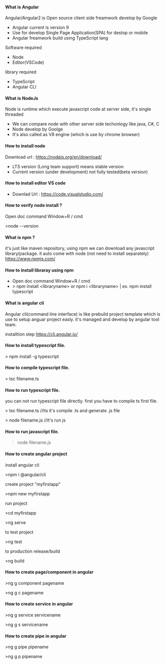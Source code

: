 #### What is Angular
 Angular/Angular2 is Open source client side freamwork develop by Google
- Angular current is version 9
- Use for develop Single Page Application(SPA) for destop or mobile
- Angular freamwork build using TypeScript lang

Software required 
- Node
- Editor(VSCode)

library required 
- TypeScript 
- Angular CLI

#### What is NodeJs
Node is runtime which execute javascript code at server side,
 it's single threaded
- We can compare node with other server side techonlogy like java, C#, C
- Node develop by Goolge
- It's also called as V8 engine (which is use by chrome browser)

#### How to install node
Download url : https://nodejs.org/en/download/
- LTS version (Long team support) means stable version
- Current version (under development) not fully tested(beta version)

#### How to install editor VS code
- Downlad Url : https://code.visualstudio.com/


#### How to verify node install ?
Open doc command Window+R / cmd 

&gt;node --version


#### What is npm ?
it's just like maven repository, using npm we can download any javascript library/package. 
it auto come with node (not need to install separately)
https://www.npmjs.com/

#### How to install libraray using npm
- Open doc command Window+R / cmd 
- &gt; npm install &lt;libraryname&gt; or npm i &lt;libraryname&gt;
| ex. npm install typescript

#### What is angular cli
Angular cli(command line interface) is like prebuild project template which is use to setup anguar project easly.
it's managed and develop by angular tool team.

installtion step https://cli.angular.io/

#### How to install typescript file.
&gt; npm install -g typescript

#### How to compile typescript file.
&gt; tsc filename.ts

#### How to run typescript file.
you can not run typescript file directly. first you have to compile ts first file. 

&gt; tsc filename.ts   //its it's compile .ts and generate .js file 

&gt; node filename.js  //it's run js 


#### How to run javascript file.
> node filename.js

#### How to create angular project

install angular cli

&gt;npm i @angular/cli

create project "myfirstapp"

&gt;npm new myfirstapp

run project 

&gt;cd myfirstapp

&gt;ng serve

to test project

&gt;ng test

to production release/build

&gt;ng build 


#### How to create page/component in angular
&gt;ng g component pagename

&gt;ng g c pagename

#### How to create service in angular
&gt;ng g service servicename

&gt;ng g s servicename

#### How to create pipe in angular
&gt;ng g pipe pipename

&gt;ng g p pipename

